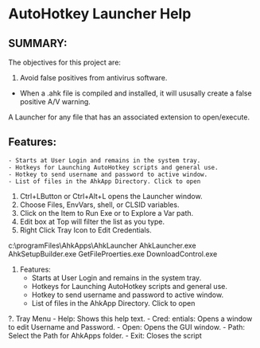 
# AutoHotkey Launcher Help

## SUMMARY:

The objectives for this project are:
1. Avoid false positives from antivirus software.
 -  When a .ahk file is compiled and installed, it will ususally create a false positive A/V warning.


A Launcher for any file that has an associated extension to open/execute.

## Features:
    - Starts at User Login and remains in the system tray.
    - Hotkeys for Launching AutoHotkey scripts and general use.
    - Hotkey to send username and password to active window.
    - List of files in the AhkApp Directory. Click to open



1. Ctrl+LButton or Ctrl+Alt+L opens the Launcher window.
2. Choose Files, EnvVars, shell, or CLSID variables.
3. Click on the Item to Run Exe or to Explore a Var path.
4. Edit box at Top will filter the list as you type.
5. Right Click Tray Icon to Edit Credentials.

c:\programFiles\AhkApps\AhkLauncher
    AhkLauncher.exe
    AhkSetupBuilder.exe
    GetFileProerties.exe
    DownloadControl.exe

1. Features:
    - Starts at User Login and remains in the system tray.
    - Hotkeys for Launching AutoHotkey scripts and general use.
    - Hotkey to send username and password to active window.
    - List of files in the AhkApp Directory. Click to open

?. Tray Menu
    - Help: Shows this help text.
    - Cred: entials: Opens a window to edit Username and Password.
    - Open: Opens the GUI window.
    - Path: Select the Path for AhkApps folder.
    - Exit: Closes the script
